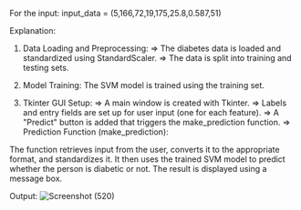 For the input:
input_data = (5,166,72,19,175,25.8,0.587,51)

Explanation:

1. Data Loading and Preprocessing:
=> The diabetes data is loaded and standardized using StandardScaler.
=> The data is split into training and testing sets.

2. Model Training:
The SVM model is trained using the training set.

3. Tkinter GUI Setup:
=> A main window is created with Tkinter.
=> Labels and entry fields are set up for user input (one for each feature).
=> A "Predict" button is added that triggers the make_prediction function.
=> Prediction Function (make_prediction):

The function retrieves input from the user, converts it to the appropriate format, and standardizes it.
It then uses the trained SVM model to predict whether the person is diabetic or not.
The result is displayed using a message box.

Output:
![Screenshot (520)](https://github.com/yagniksram007/Model_to_check_Diabetes/assets/112811032/1df4bf74-0976-48b3-9d67-f9d30eebc6af)
